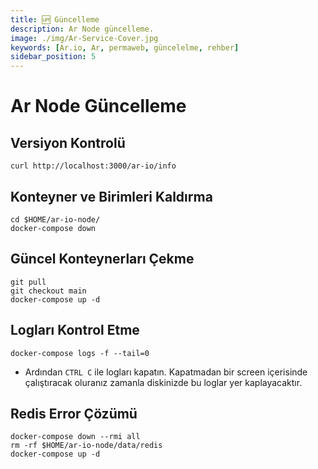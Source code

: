 ```yaml
---
title: 🆙 Güncelleme
description: Ar Node güncelleme.
image: ./img/Ar-Service-Cover.jpg
keywords: [Ar.io, Ar, permaweb, güncelelme, rehber]
sidebar_position: 5
---
```


# Ar Node Güncelleme 

## Versiyon Kontrolü
```shell
curl http://localhost:3000/ar-io/info
```

## Konteyner ve Birimleri Kaldırma
```shell
cd $HOME/ar-io-node/
docker-compose down
```

## Güncel Konteynerları Çekme
```shell
git pull 
git checkout main 
docker-compose up -d
```

## Logları Kontrol Etme
```shell
docker-compose logs -f --tail=0
```
* Ardından `CTRL C` ile logları kapatın. Kapatmadan bir screen içerisinde çalıştıracak oluranız zamanla diskinizde bu loglar yer kaplayacaktır.  


## Redis Error Çözümü
```shell
docker-compose down --rmi all
rm -rf $HOME/ar-io-node/data/redis
docker-compose up -d
```